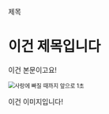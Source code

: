 제목

# 이건 제목입니다

이건 본문이고요!

<img src="C:\Users\joara\Downloads\사랑에 빠질 때까지 앞으로 1초.jpg" alt="사랑에 빠질 때까지 앞으로 1초" style="zoom: 80%;" />



이건 이미지입니다!
